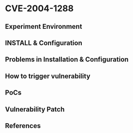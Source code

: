 # CVE-2004-1288

## Experiment Environment

## INSTALL & Configuration

## Problems in Installation & Configuration

## How to trigger vulnerability

## PoCs

## Vulnerability Patch

## References
